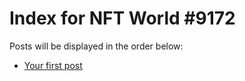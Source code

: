 # Index for NFT World #9172
Posts will be displayed in the order below:

- [Your first post](./001-first.md)

